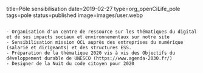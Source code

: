 title=Pôle sensibilisation
date=2019-02-27
type=org_openCiLife_pole
tags=pole
status=published
image=images/user.webp
~~~~~~

- Organisation d'un centre de ressource sur les thématiques du digital et de ses impacts sociaux et environnementaux sur notre site
- Sensibilisation mission OCL auprès des entreprises du numérique (salarié et dirigeants) et des structures ESS.
- Préparation de la thématique 2020 vis à vis des Objectifs du développement durable de UNESCO (https://www.agenda-2030.fr/)
- Designer de la Nuit du code citoyen pour 2020